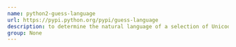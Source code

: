 ```yaml
---
name: python2-guess-language
url: https://pypi.python.org/pypi/guess-language
description: to determine the natural language of a selection of Unicode (utf-8) text. URL : https://pypi.python.org/pypi/guess-language Groups : None
group: None
---
```

